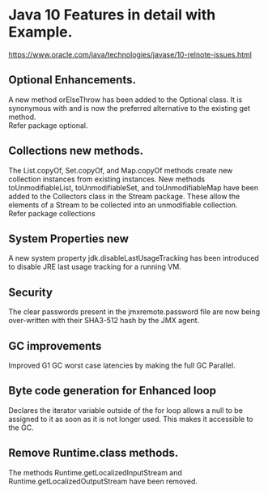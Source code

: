 # Java 10 Features in detail with Example.

https://www.oracle.com/java/technologies/javase/10-relnote-issues.html

## Optional Enhancements.
A new method orElseThrow has been added to the Optional class. It is synonymous with and is now the preferred alternative to the existing get method.  
Refer package optional.

## Collections new methods.  
The List.copyOf, Set.copyOf, and Map.copyOf methods create new collection instances from existing instances. New methods toUnmodifiableList, toUnmodifiableSet, and toUnmodifiableMap have been added to the Collectors class in the Stream package. These allow the elements of a Stream to be collected into an unmodifiable collection.  
Refer package collections

## System Properties new
A new system property jdk.disableLastUsageTracking has been introduced to disable JRE last usage tracking for a running VM.  

## Security
The clear passwords present in the jmxremote.password file are now being over-written with their SHA3-512 hash by the JMX agent.  

## GC improvements
Improved G1 GC worst case latencies by making the full GC Parallel.

## Byte code generation for Enhanced loop
Declares the iterator variable outside of the for loop allows a null to be assigned to it as soon as it is not longer used. This makes it 
accessible to the GC.

## Remove Runtime.class methods.
The methods Runtime.getLocalizedInputStream and Runtime.getLocalizedOutputStream have been removed. 
